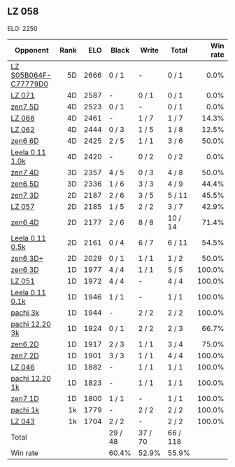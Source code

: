 ## LZ 058 ##

ELO: 2250

Opponent | Rank | ELO | Black | Write | Total | Win rate
---------|-----:|----:|-------|-------|-------|-------:
[LZ S05B064F-C77779D0](LZ%20S05B064F-C77779D0.md) | 5D | 2666 | 0 / 1 | - | 0 / 1 | 0.0%
[LZ 071](LZ%20071.md) | 4D | 2587 | - | 0 / 1 | 0 / 1 | 0.0%
[zen7 5D](zen7%205D.md) | 4D | 2523 | 0 / 1 | - | 0 / 1 | 0.0%
[LZ 066](LZ%20066.md) | 4D | 2461 | - | 1 / 7 | 1 / 7 | 14.3%
[LZ 062](LZ%20062.md) | 4D | 2444 | 0 / 3 | 1 / 5 | 1 / 8 | 12.5%
[zen6 6D](zen6%206D.md) | 4D | 2425 | 2 / 5 | 1 / 1 | 3 / 6 | 50.0%
[Leela 0.11 1.0k](Leela%200.11%201.0k.md) | 4D | 2420 | - | 0 / 2 | 0 / 2 | 0.0%
[zen7 4D](zen7%204D.md) | 3D | 2357 | 4 / 5 | 0 / 3 | 4 / 8 | 50.0%
[zen6 5D](zen6%205D.md) | 3D | 2336 | 1 / 6 | 3 / 3 | 4 / 9 | 44.4%
[zen7 3D](zen7%203D.md) | 2D | 2187 | 2 / 6 | 3 / 5 | 5 / 11 | 45.5%
[LZ 057](LZ%20057.md) | 2D | 2185 | 1 / 5 | 2 / 2 | 3 / 7 | 42.9%
[zen6 4D](zen6%204D.md) | 2D | 2177 | 2 / 6 | 8 / 8 | 10 / 14 | 71.4%
[Leela 0.11 0.5k](Leela%200.11%200.5k.md) | 2D | 2161 | 0 / 4 | 6 / 7 | 6 / 11 | 54.5%
[zen6 3D+](zen6%203D+.md) | 2D | 2029 | 0 / 1 | 1 / 1 | 1 / 2 | 50.0%
[zen6 3D](zen6%203D.md) | 1D | 1977 | 4 / 4 | 1 / 1 | 5 / 5 | 100.0%
[LZ 051](LZ%20051.md) | 1D | 1972 | 4 / 4 | - | 4 / 4 | 100.0%
[Leela 0.11 0.1k](Leela%200.11%200.1k.md) | 1D | 1946 | 1 / 1 | - | 1 / 1 | 100.0%
[pachi 3k](pachi%203k.md) | 1D | 1944 | - | 2 / 2 | 2 / 2 | 100.0%
[pachi 12.20 3k](pachi%2012.20%203k.md) | 1D | 1924 | 0 / 1 | 2 / 2 | 2 / 3 | 66.7%
[zen6 2D](zen6%202D.md) | 1D | 1917 | 2 / 3 | 1 / 1 | 3 / 4 | 75.0%
[zen7 2D](zen7%202D.md) | 1D | 1901 | 3 / 3 | 1 / 1 | 4 / 4 | 100.0%
[LZ 046](LZ%20046.md) | 1D | 1882 | - | 1 / 1 | 1 / 1 | 100.0%
[pachi 12.20 1k](pachi%2012.20%201k.md) | 1D | 1823 | - | 1 / 1 | 1 / 1 | 100.0%
[zen7 1D](zen7%201D.md) | 1D | 1800 | 1 / 1 | - | 1 / 1 | 100.0%
[pachi 1k](pachi%201k.md) | 1k | 1779 | - | 2 / 2 | 2 / 2 | 100.0%
[LZ 043](LZ%20043.md) | 1k | 1704 | 2 / 2 | - | 2 / 2 | 100.0%
Total | | | 29 / 48 | 37 / 70 | 66 / 118 | 
Win rate| | | 60.4% | 52.9% | 55.9% | 
